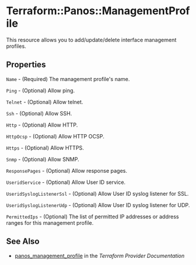 # Terraform::Panos::ManagementProfile

This resource allows you to add/update/delete interface management profiles.

## Properties

`Name` - (Required) The management profile's name.

`Ping` - (Optional) Allow ping.

`Telnet` - (Optional) Allow telnet.

`Ssh` - (Optional) Allow SSH.

`Http` - (Optional) Allow HTTP.

`HttpOcsp` - (Optional) Allow HTTP OCSP.

`Https` - (Optional) Allow HTTPS.

`Snmp` - (Optional) Allow SNMP.

`ResponsePages` - (Optional) Allow response pages.

`UseridService` - (Optional) Allow User ID service.

`UseridSyslogListenerSsl` - (Optional) Allow User ID syslog listener
for SSL.

`UseridSyslogListenerUdp` - (Optional) Allow User ID syslog listener
for UDP.

`PermittedIps` - (Optional) The list of permitted IP addresses or address
ranges for this management profile.


## See Also

* [panos_management_profile](https://www.terraform.io/docs/providers/panos/r/management_profile.html) in the _Terraform Provider Documentation_